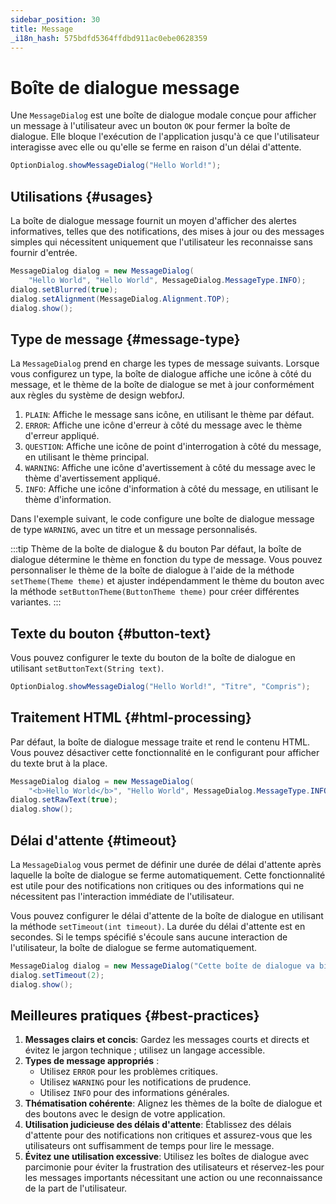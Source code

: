 ```yaml
---
sidebar_position: 30
title: Message
_i18n_hash: 575bdfd5364ffdbd911ac0ebe0628359
---
```

# Boîte de dialogue message

<DocChip chip='shadow' />
<DocChip chip='since' label='24.02' />
<JavadocLink type="foundation" location="com/webforj/component/optiondialog/MessageDialog" top='true'/>

Une `MessageDialog` est une boîte de dialogue modale conçue pour afficher un message à l'utilisateur avec un bouton `OK` pour fermer la boîte de dialogue. Elle bloque l'exécution de l'application jusqu'à ce que l'utilisateur interagisse avec elle ou qu'elle se ferme en raison d'un délai d'attente.

```java
OptionDialog.showMessageDialog("Hello World!");
```

## Utilisations {#usages}

La boîte de dialogue message fournit un moyen d'afficher des alertes informatives, telles que des notifications, des mises à jour ou des messages simples qui nécessitent uniquement que l'utilisateur les reconnaisse sans fournir d'entrée.

```java showLineNumbers
MessageDialog dialog = new MessageDialog(
    "Hello World", "Hello World", MessageDialog.MessageType.INFO);
dialog.setBlurred(true);
dialog.setAlignment(MessageDialog.Alignment.TOP);
dialog.show();
```

## Type de message {#message-type}

La `MessageDialog` prend en charge les types de message suivants. Lorsque vous configurez un type, la boîte de dialogue affiche une icône à côté du message, et le thème de la boîte de dialogue se met à jour conformément aux règles du système de design webforJ.

1. `PLAIN`: Affiche le message sans icône, en utilisant le thème par défaut.
2. `ERROR`: Affiche une icône d'erreur à côté du message avec le thème d'erreur appliqué.
3. `QUESTION`: Affiche une icône de point d'interrogation à côté du message, en utilisant le thème principal.
4. `WARNING`: Affiche une icône d'avertissement à côté du message avec le thème d'avertissement appliqué.
5. `INFO`: Affiche une icône d'information à côté du message, en utilisant le thème d'information.

Dans l'exemple suivant, le code configure une boîte de dialogue message de type `WARNING`, avec un titre et un message personnalisés.

<ComponentDemo 
path='/webforj/messagedialogtype?' 
javaE='https://raw.githubusercontent.com/webforj/webforj-documentation/refs/heads/main/src/main/java/com/webforj/samples/views/optiondialog/message/MessageDialogTypeView.java'
height = '350px'
/>

:::tip Thème de la boîte de dialogue & du bouton
Par défaut, la boîte de dialogue détermine le thème en fonction du type de message. Vous pouvez personnaliser le thème de la boîte de dialogue à l'aide de la méthode `setTheme(Theme theme)` et ajuster indépendamment le thème du bouton avec la méthode `setButtonTheme(ButtonTheme theme)` pour créer différentes variantes.
:::

## Texte du bouton {#button-text}

Vous pouvez configurer le texte du bouton de la boîte de dialogue en utilisant `setButtonText(String text)`.

```java
OptionDialog.showMessageDialog("Hello World!", "Titre", "Compris");
```

## Traitement HTML {#html-processing}

Par défaut, la boîte de dialogue message traite et rend le contenu HTML. Vous pouvez désactiver cette fonctionnalité en le configurant pour afficher du texte brut à la place.

```java showLineNumbers
MessageDialog dialog = new MessageDialog(
    "<b>Hello World</b>", "Hello World", MessageDialog.MessageType.INFO);
dialog.setRawText(true);
dialog.show();
```

## Délai d'attente {#timeout}

La `MessageDialog` vous permet de définir une durée de délai d'attente après laquelle la boîte de dialogue se ferme automatiquement. Cette fonctionnalité est utile pour des notifications non critiques ou des informations qui ne nécessitent pas l'interaction immédiate de l'utilisateur.

Vous pouvez configurer le délai d'attente de la boîte de dialogue en utilisant la méthode `setTimeout(int timeout)`. La durée du délai d'attente est en secondes. Si le temps spécifié s'écoule sans aucune interaction de l'utilisateur, la boîte de dialogue se ferme automatiquement.

```java showLineNumbers
MessageDialog dialog = new MessageDialog("Cette boîte de dialogue va bientôt expirer", "Délai d'attente");
dialog.setTimeout(2);
dialog.show();
```

## Meilleures pratiques {#best-practices}

1. **Messages clairs et concis**: Gardez les messages courts et directs et évitez le jargon technique ; utilisez un langage accessible.
2. **Types de message appropriés** :
   - Utilisez `ERROR` pour les problèmes critiques.
   - Utilisez `WARNING` pour les notifications de prudence.
   - Utilisez `INFO` pour des informations générales.
3. **Thématisation cohérente**: Alignez les thèmes de la boîte de dialogue et des boutons avec le design de votre application.
4. **Utilisation judicieuse des délais d'attente**: Établissez des délais d'attente pour des notifications non critiques et assurez-vous que les utilisateurs ont suffisamment de temps pour lire le message.
5. **Évitez une utilisation excessive**: Utilisez les boîtes de dialogue avec parcimonie pour éviter la frustration des utilisateurs et réservez-les pour les messages importants nécessitant une action ou une reconnaissance de la part de l'utilisateur.
